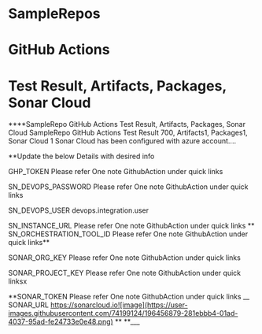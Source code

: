 # SampleRepos

# GitHub Actions
# Test Result, Artifacts, Packages, Sonar Cloud
****SampleRepo GitHub Actions Test Result, Artifacts, Packages, Sonar Cloud SampleRepo GitHub Actions Test Result 700, Artifacts1, Packages1, Sonar Cloud 1 Sonar Cloud has been configured with azure account....

**Update the below Details with desired info

GHP_TOKEN Please refer One note GithubAction under quick links

SN_DEVOPS_PASSWORD Please refer One note GithubAction under quick links

SN_DEVOPS_USER devops.integration.user

SN_INSTANCE_URL Please refer One note GithubAction under quick links ** SN_ORCHESTRATION_TOOL_ID Please refer One note GithubAction under quick links**

SONAR_ORG_KEY Please refer One note GithubAction under quick links

SONAR_PROJECT_KEY Please refer One note GithubAction under quick linksx

**SONAR_TOKEN Please refer One note GithubAction under quick links __ SONAR_URL https://sonarcloud.io![image](https://user-images.githubusercontent.com/74199124/196456879-281ebbb4-01ad-4037-95ad-fe24733e0e48.png) ** **___
